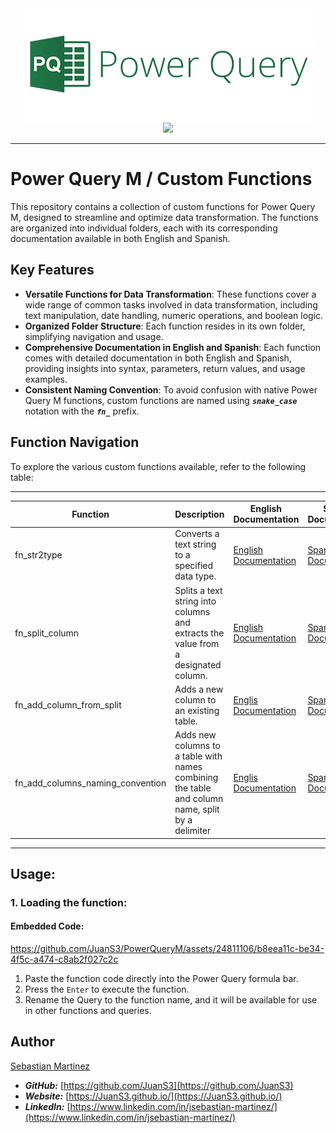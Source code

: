 <div align="center">
    <img src="assets/img/power_query_logo.png">
    <br>
    <a href="README_ES.md">
        <img src="https://img.shields.io/badge/DOCUMENTACIÓN-ESPAÑOL-orange"/>
    </a>
</div>

<hr>

# Power Query M / Custom Functions

This repository contains a collection of custom functions for Power Query M, designed to streamline and optimize data transformation. The functions are organized into individual folders, each with its corresponding documentation available in both English and Spanish.

## Key Features

- **Versatile Functions for Data Transformation**: These functions cover a wide range of common tasks involved in data transformation, including text manipulation, date handling, numeric operations, and boolean logic.
- **Organized Folder Structure**: Each function resides in its own folder, simplifying navigation and usage.
- **Comprehensive Documentation in English and Spanish**: Each function comes with detailed documentation in both English and Spanish, providing insights into syntax, parameters, return values, and usage examples.
- **Consistent Naming Convention**: To avoid confusion with native Power Query M functions, custom functions are named using ***`snake_case`*** notation with the ***`fn_`*** prefix.

## Function Navigation

To explore the various custom functions available, refer to the following table:

---
| Function | Description | English Documentation | Spanish Documentation | Code |
|---|---|---|---|---|
| fn_str2type | Converts a text string to a specified data type. | [English Documentation](functions/str2type/README.md) | [Spanish Documentation](functions/str2type/README_ES.md) | [Code](/functions/str2type/fn_str2type.pqm) |
| fn_split_column | Splits a text string into columns and extracts the value from a designated column. | [English Documentation](/functions/split_column/README.md) | [Spanish Documentation](/functions/split_column/README_ES.md) | [Code](/functions/split_column/fn_split_column.pqm) |
| fn_add_column_from_split | Adds a new column to an existing table. | [Englis Documentation](/functions/add_column_from_split/README.md) | [Spanish Documentation](/functions/add_column_from_split/README_ES.md) | [Code](/functions/add_column_from_split/fn_add_column_from_split.pqm) |
| fn_add_columns_naming_convention | Adds new columns to a table with names combining the table and column name, split by a delimiter | [Englis Documentation](/functions/add_columns_by_naming/README.md) | [Spanish Documentation](/functions/add_columns_by_naming/README_ES.md) | [Code](/functions/add_columns_by_naming/fn_add_columns_by_naming_convention.pqm) |

---

## Usage:

### 1. Loading the function:

#### Embedded Code:

https://github.com/JuanS3/PowerQueryM/assets/24811106/b8eea11c-be34-4f5c-a474-c8ab2f027c2c

1. Paste the function code directly into the Power Query formula bar.
2. Press the `Enter` to execute the function.
3. Rename the Query to the function name, and it will be available for use in other functions and queries.

## Author

[Sebastian Martinez](https://JuanS3.github.io/)

  - ***GitHub:*** [https://github.com/JuanS3](https://github.com/JuanS3)
  - ***Website:*** [https://JuanS3.github.io/](https://JuanS3.github.io/)
  - ***LinkedIn:*** [https://www.linkedin.com/in/jsebastian-martinez/](https://www.linkedin.com/in/jsebastian-martinez/)

